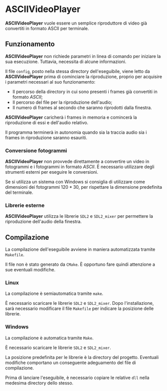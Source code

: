 # ASCIIVideoPlayer
**ASCIIVideoPlayer** vuole essere un semplice riproduttore di video già convertiti in formato ASCII per terminale.

## Funzionamento

**ASCIIVideoPlayer** non richiede parametri in linea di comando per iniziare la sua esecuzione. Tuttavia, necessita di alcune informazioni.

Il file `config`, posto nella stessa directory dell'eseguibile, viene letto da **ASCIIVideoPlayer** prima di cominciare la riproduzione, proprio per acquisire i parametri necessari al suo funzionamento:

- Il percorso della directory in cui sono presenti i frames già convertiti in formato *ASCII*;
- Il percorso del file per la riproduzione dell'audio;
- Il numero di frames al secondo che saranno riprodotti dalla finestra.

**ASCIIVideoPlayer** caricherà i frames in memoria e comincerà la riproduzione di essi e dell'audio relativo.

Il programma terminerà in autonomia quando sia la traccia audio sia i frames in riproduzione saranno esauriti.

### Conversione fotogrammi

**ASCIIVideoPlayer** non provvede direttamente a convertire un video in fotogrammi e i fotogrammi in formato *ASCII*. È necessario utilizzare degli strumenti esterni per eseguire le conversioni.

Se si utilizza un sistema con Windows si consiglia di utilizzare come dimensioni dei fotogrammi $120*30$, per rispettare la dimensione predefinita del terminale.

### Librerie esterne

**ASCIIVideoPlayer** utilizza le librerie `SDL2` e `SDL2_mixer` per permettere la riproduzione dell'audio della finestra.

## Compilazione

La compilazione dell'eseguibile avviene in maniera automatizzata tramite `Makefile`. 

Il file non è stato generato da `CMake`. È opportuno fare quindi attenzione a sue eventuali modifiche.

### Linux

La compilazione è semiautomatica tramite `make`.

È necessario scaricare le librerie `SDL2` e `SDL2_mixer`. Dopo l'installazione, sarà necessario modificare il file `Makefile` per indicare la posizione delle librerie.

### Windows

La compilazione è automatica tramite `Make`.

È necessario scaricare le librerie `SDL2` e `SDL2_mixer`.

La posizione predefinita per le librerie è la directory del progetto. Eventuali modifiche comportano un conseguente adeguamento del file di compilazione.

Prima di lanciare l'eseguibile, è necessario copiare le relative `dll` nella medesima directory dello stesso.